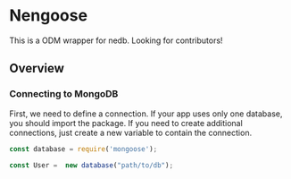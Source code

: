 # Nengoose

This is a ODM wrapper for nedb.
Looking for contributors!


## Overview

### Connecting to MongoDB

First, we need to define a connection. If your app uses only one database, you should import the package. If you need to create additional connections, just create a new variable to contain the connection.

```js
const database = require('mongoose');

const User =  new database("path/to/db");
```
